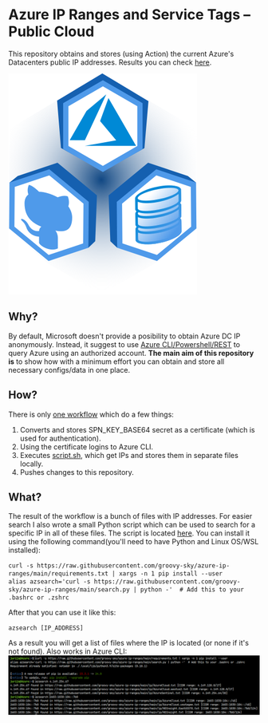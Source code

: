 #  Azure IP Ranges and Service Tags – Public Cloud

This repository obtains and stores (using Action) the current Azure's Datacenters public IP addresses. Results you can check [here](/ip).

![](/img/logo.png)

## Why?

By default, Microsoft doesn't provide a posibility to obtain Azure DC IP anonymously. Instead, it suggest to use [Azure CLI/Powershell/REST](https://docs.microsoft.com/en-us/azure/virtual-network/service-tags-overview#service-tags-on-premises) to query Azure using an authorized account. **The main aim of this repository is** to show how with a minimum effort you can obtain and store all necessary configs/data in one place.

## How?

There is only [one workflow](/.github/workflows/main.yml) which do a few things:
1. Converts and stores SPN_KEY_BASE64 secret as a certificate (which is used for authentication).
2. Using the certificate logins to Azure CLI.
3. Executes [script.sh](/ip/script.sh), which get IPs and stores them in separate files locally.
4. Pushes changes to this repository.

## What?

The result of the workflow is a bunch of files with IP addresses. For easier search I also wrote a small Python script which can be used to search for a specific IP in all of these files. The script is located [here](/search.py). You can install it using the following command(you'll need to have Python and Linux OS/WSL installed):

```
curl -s https://raw.githubusercontent.com/groovy-sky/azure-ip-ranges/main/requirements.txt | xargs -n 1 pip install --user
alias azsearch='curl -s https://raw.githubusercontent.com/groovy-sky/azure-ip-ranges/main/search.py | python -'  # Add this to your .bashrc or .zshrc
```

After that you can use it like this:

```
azsearch [IP_ADDRESS]
```

As a result you will get a list of files where the IP is located (or none if it's not found). Also works in Azure CLI:
![](/img/ipsearch_example.png)
